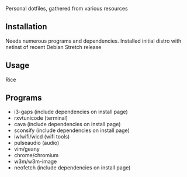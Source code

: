 Personal dotfiles, gathered from various resources

## Installation

Needs numerous programs and dependencies. Installed initial distro with netinst of recent Debian Stretch release

## Usage

Rice

## Programs
- i3-gaps (include dependencies on install page)
- rxvtunicode (terminal)
- cava (include dependencies on install page)
- sconsify (include dependencies on install page)
- iwlwifi/wicd (wifi tools)
- pulseaudio (audio)
- vim/geany
- chrome/chromium
- w3m/w3m-image
- neofetch (include dependencies on install page)
